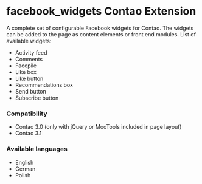 facebook_widgets Contao Extension
=================================

A complete set of configurable Facebook widgets for Contao. The widgets can be added to the page as content elements or front end modules. List of available widgets:
- Activity feed
- Comments
- Facepile
- Like box
- Like button
- Recommendations box
- Send button
- Subscribe button

### Compatibility
- Contao 3.0 (only with jQuery or MooTools included in page layout)
- Contao 3.1

### Available languages
- English
- German
- Polish